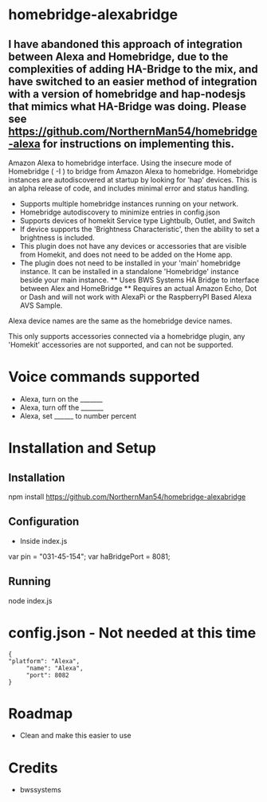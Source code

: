 # homebridge-alexabridge

## I have abandoned this approach of integration between Alexa and Homebridge, due to the complexities of adding HA-Bridge to the mix, and have switched to an easier method of integration with a version of homebridge and hap-nodesjs that mimics what HA-Bridge was doing.   Please see https://github.com/NorthernMan54/homebridge-alexa for instructions on implementing this.


Amazon Alexa to homebridge interface.   Using the insecure mode of Homebridge ( -I )
to bridge from Amazon Alexa to homebridge.  Homebridge instances are autodiscovered
at startup by looking for 'hap' devices.   This is an alpha release of code, and
includes minimal error and status handling.  

* Supports multiple homebridge instances running on your network.
* Homebridge autodiscovery to minimize entries in config.json
* Supports devices of homekit Service type Lightbulb, Outlet, and Switch
* If device supports the 'Brightness Characteristic', then the ability to set a
brightness is included.
* This plugin does not have any devices or accessories that are visible from Homekit,
and does not need to be added on the Home app.
* The plugin does not need to be installed in your 'main' homebridge instance.  It
can be installed in a standalone 'Homebridge' instance beside your main instance.
** Uses BWS Systems HA Bridge to interface between Alex and HomeBridge
** Requires an actual Amazon Echo, Dot or Dash and will not work with AlexaPi or the
RaspberryPI Based Alexa AVS Sample.

Alexa device names are the same as the homebridge device names.

This only supports  accessories connected via a homebridge plugin, any 'Homekit'
accessories are not supported, and can not be supported.

# Voice commands supported

* Alexa, turn on the _______
* Alexa, turn off the _______
* Alexa, set ______ to number percent

# Installation and Setup

## Installation

npm install https://github.com/NorthernMan54/homebridge-alexabridge

## Configuration

* Inside index.js

var pin = "031-45-154";
var haBridgePort = 8081;

## Running

node index.js

# config.json - Not needed at this time

```
{
"platform": "Alexa",
     "name": "Alexa",
     "port": 8082
}
```

# Roadmap

* Clean and make this easier to use

# Credits

* bwssystems
